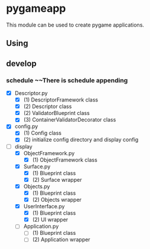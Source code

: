 # pygameapp
This module can be used to create pygame applications.


## Using


## develop

### schedule ~~There is schedule appending
 - [x] Descriptor.py
   - [x] (1) DescriptorFramework class
   - [x] (2) Descriptor class
   - [x] (2) ValidatorBlueprint class
   - [x] (3) ContainerValidatorDecorator class
 - [x] config.py
   - [x] (1) Config class
   - [x] (2) initialize config directory and display config
 - [ ] display
   - [x] ObjectFramework.py
     - [x] (1) ObjectFramework class
   - [x] Surface.py
     - [x] (1) Blueprint class
     - [x] (2) Surface wrapper
   - [x] Objects.py
     - [x] (1) Blueprint class
     - [x] (2) Objects wrapper
   - [x] UserInterface.py
     - [x] (1) Blueprint class
     - [x] (2) UI wrapper
   - [ ] Application.py
     - [ ] (1) Blueprint class
     - [ ] (2) Application wrapper
